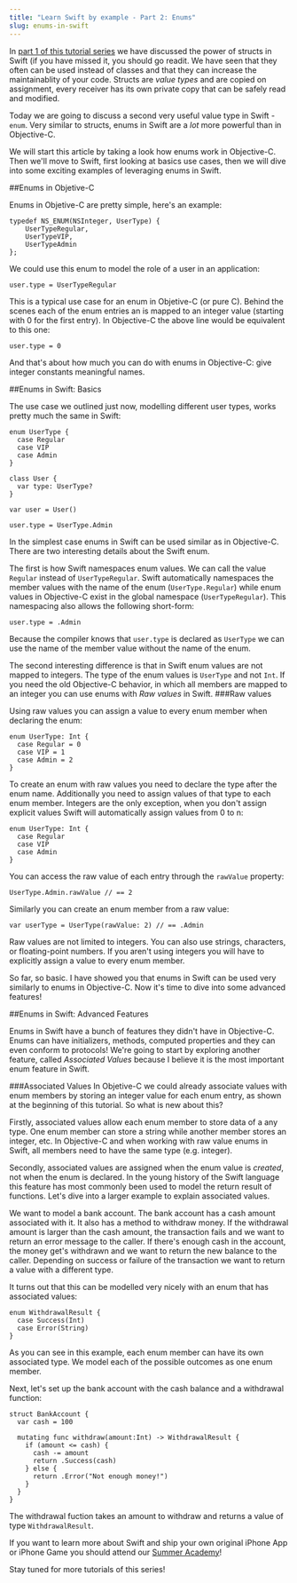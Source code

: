 ```yaml
---
title: "Learn Swift by example - Part 2: Enums"
slug: enums-in-swift
---     
```


In [part 1 of this tutorial series](https://www.makeschool.com/tutorials/learn-swift-by-example-part-1-structs/structs-in-swift) we have discussed the power of structs in Swift (if you have missed it, you should go readit. We have seen that they often can be used instead of classes and that they can increase the maintainablity of your code. Structs are *value types* and are copied on assignment, every receiver has its own private copy that can be safely read and modified.

Today we are going to discuss a second very useful value type in Swift - `enum`. Very similar to structs, enums in Swift are a *lot* more powerful than in Objective-C.

We will start this article by taking a look how enums work in Objective-C. Then we'll move to Swift, first looking at basics use cases, then we will dive into some exciting examples of leveraging enums in Swift.

##Enums in Objetive-C

Enums in Objetive-C are pretty simple, here's an example:

    typedef NS_ENUM(NSInteger, UserType) {
        UserTypeRegular,
        UserTypeVIP,
        UserTypeAdmin
    }; 

We could use this enum to model the role of a user in an application:

    user.type = UserTypeRegular
    
This is a typical use case for an enum in Objetive-C (or pure C). Behind the scenes each of the enum entries an is mapped to an integer value (starting with 0 for the first entry). In Objective-C the above line would be equivalent to this one:

    user.type = 0
    
And that's about how much you can do with enums in Objective-C: give integer constants meaningful names. 

##Enums in Swift: Basics
 
The use case we outlined just now, modelling different user types, works pretty much the same in Swift:

    enum UserType {
      case Regular
      case VIP
      case Admin
    }

    class User {
      var type: UserType?
    }

    var user = User()

    user.type = UserType.Admin
    
In the simplest case enums in Swift can be used similar as in Objective-C. There are two interesting details about the Swift enum. 

The first is how Swift namespaces enum values. We can call the value `Regular` instead of `UserTypeRegular`. Swift automatically namespaces the member values with the name of the enum (`UserType.Regular`) while enum values in Objective-C exist in the global namespace (`UserTypeRegular`). This namespacing also allows the following short-form:

    user.type = .Admin
    
Because the compiler knows that `user.type` is declared as `UserType` we can use the name of the member value without the name of the enum.

The second interesting difference is that in Swift enum values are not mapped to integers. The type of the enum values is `UserType` and not `Int`. If you need the old Objective-C behavior, in which all members are mapped to an integer you can use enums with *Raw values* in Swift.
###Raw values 

Using raw values you can assign a value to every enum member when declaring the enum:

    enum UserType: Int {
      case Regular = 0
      case VIP = 1
      case Admin = 2
    }

To create an enum with raw values you need to declare the type after the enum name. Additionally you need to assign values of that type to each enum member. Integers are the only exception, when you don't assign explicit values Swift will automatically assign values from 0 to n:

    enum UserType: Int {
      case Regular
      case VIP
      case Admin
    }

You can access the raw value of each entry through the `rawValue` property:

    UserType.Admin.rawValue // == 2
    
Similarly you can create an enum member from a raw value:

    var userType = UserType(rawValue: 2) // == .Admin 
    
Raw values are not limited to integers. You can also use strings, characters, or floating-point numbers. If you aren't using integers you will have to explicitly assign a value to every enum member.
    
So far, so basic. I have showed you that enums in Swift can be used very similarly to enums in Objective-C. Now it's time to dive into some advanced features!

##Enums in Swift: Advanced Features

Enums in Swift have a bunch of features they didn't have in Objective-C. Enums can have initializers, methods, computed properties and they can even conform to protocols! We're going to start by exploring another feature, called *Associated Values* because I believe it is the most important enum feature in Swift.

###Associated Values
In Objetive-C we could already associate values with enum members by storing an integer value for each enum entry, as shown at the beginning of this tutorial. So what is new about this?

Firstly, associated values allow each enum member to store data of a any type. One enum member can store a string while another member stores an integer, etc. In Objective-C and when working with raw value enums in Swift, all members need to have the same type (e.g. integer).

Secondly, associated values are assigned when the enum value is *created*, not when the enum is declared. In the young history of the Swift language this feature has most commonly been used to model the return result of functions. Let's dive into a larger example to explain associated values. 

We want to model a bank account. The bank account has a cash amount associated with it. It also has a method to withdraw money. If the withdrawal amount is larger than the cash amount, the transaction fails and we want to return an error message to the caller. If there's enough cash in the account, the money get's withdrawn and we want to return the new balance to the caller. Depending on success or failure of the transaction we want to return a value with a different type.

It turns out that this can be modelled very nicely with an enum that has associated values:

    enum WithdrawalResult {
      case Success(Int)
      case Error(String)
    } 

As you can see in this example, each enum member can have its own associated type. We model each of the possible outcomes as one enum member. 

Next, let's set up the bank account with the cash balance and a withdrawal function:

    struct BankAccount {
      var cash = 100
      
      mutating func withdraw(amount:Int) -> WithdrawalResult {
        if (amount <= cash) {
          cash -= amount
          return .Success(cash)
        } else {
          return .Error("Not enough money!")
        }
      }
    }

The withdrawal fuction takes an amount to withdraw and returns a value of type `WithdrawalResult`. 

If you want to learn more about Swift and ship your own original iPhone App or iPhone Game you should attend our [Summer Academy](https://makeschool.com/apply?referrer=54750)!

Stay tuned for more tutorials of this series!
